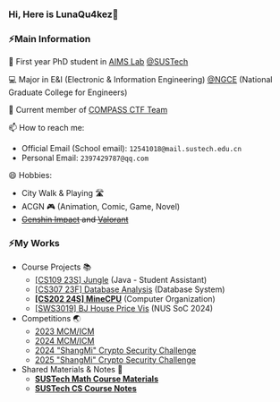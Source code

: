### Hi, Here is LunaQu4kez🌙

### ⚡Main Information

🏫 First year PhD student in [AIMS Lab](https://jinzhang-sustech.github.io/lab/) [@SUSTech](https://www.sustech.edu.cn/) 

💻 Major in E&I (Electronic & Information Engineering) [@NGCE](https://ngce.sustech.edu.cn/#/site) (National Graduate College for Engineers)

:crystal_ball: Current member of [COMPASS CTF Team](https://www.compassc.tf/)

📫 How to reach me: 

- Official Email (School email): `12541018@mail.sustech.edu.cn` 
- Personal Email: `2397429787@qq.com` 

😄 Hobbies: 

- City Walk & Playing :motorway:
- ACGN :video_game: (Animation, Comic, Game, Novel)
- ~~[Genshin Impact](https://ys.mihoyo.com/) and [Valorant](https://val.qq.com/main.html)~~



### ⚡My Works

- Course Projects 📚
  - [[CS109 23S] Jungle](https://github.com/LunaQu4kez/Jungle) (Java - Student Assistant)
  - [[CS307 23F] Database Analysis](https://github.com/LunaQu4kez/CS307_23F_Project_Part1) (Database System)
  - [**[CS202 24S] MineCPU**](https://github.com/LunaQu4kez/SUSTech_CS202_MineCPU) (Computer Organization)
  - [[SWS3019] BJ House Price Vis](https://github.com/Dilemma-CMZ/SWS3019-2024) (NUS SoC 2024)
- Competitions 🌏
  - [2023 MCM/ICM](https://github.com/LunaQu4kez/2023_MCM-ICM)
  - [2024 MCM/ICM](https://github.com/LunaQu4kez/2024_MCM-ICM)
  - [2024 "ShangMi" Crypto Security Challenge](https://github.com/LunaQu4kez/CTF_Writeups/tree/master/%E7%AC%AC%E4%BA%8C%E5%B1%8A%E7%86%B5%E5%AF%86%E6%9D%AF)
  - [2025 "ShangMi" Crypto Security Challenge](https://github.com/LunaQu4kez/CTF_Writeups/tree/master/%E7%AC%AC%E4%B8%89%E5%B1%8A%E7%86%B5%E5%AF%86%E6%9D%AF) 
- Shared Materials & Notes 🔑
  - [**SUSTech Math Course Materials**](https://github.com/LunaQu4kez/SUSTech_Math_Course_Materials)
  - [**SUSTech CS Course Notes**](https://github.com/LunaQu4kez/CS_Notes)
